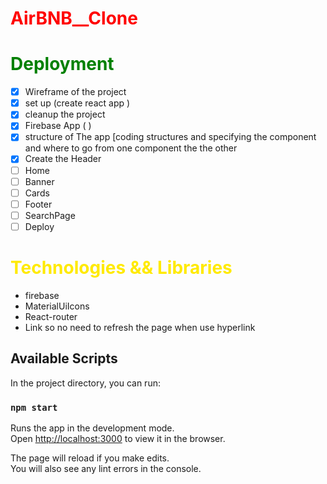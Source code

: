 <!-- @format -->
<span style="color:red">
<h1>AirBNB__Clone</h1>
</span>

<span style="color:green">
<h1>Deployment </h1>
</span>

- [x] Wireframe of the project
- [x] set up (create react app )
- [x] cleanup the project
- [x] Firebase App ( )
- [x] structure of The app [coding structures and specifying the component and where to go from one component the the other
- [x] Create the Header
- [ ] Home
- [ ] Banner
- [ ] Cards
- [ ] Footer
- [ ] SearchPage
- [ ] Deploy

<span style="color:#ffea00">
<h1>Technologies && Libraries </h1>
</span>

- firebase
- MaterialUiIcons
- React-router
- Link so no need to refresh the page when use hyperlink

## Available Scripts

In the project directory, you can run:

### `npm start`

Runs the app in the development mode.\
Open [http://localhost:3000](http://localhost:3000) to view it in the browser.

The page will reload if you make edits.\
You will also see any lint errors in the console.
